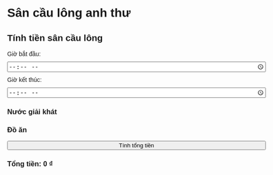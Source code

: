 # Sân cầu lông anh thư
<!DOCTYPE html><html lang="vi">
<head>
  <meta charset="UTF-8" />
  <meta name="viewport" content="width=device-width, initial-scale=1.0" />
  <title>Tính tiền sân cầu lông</title>
  <style>
    body { font-family: Arial, sans-serif; padding: 20px; max-width: 600px; margin: auto; }
    label, select, input, button { display: block; margin: 10px 0; width: 100%; }
    .checkbox-list label { display: flex; justify-content: space-between; }
  </style>
</head>
<body>
  <h2>Tính tiền sân cầu lông</h2><label>Giờ bắt đầu: <input type="time" id="startTime"></label> <label>Giờ kết thúc: <input type="time" id="endTime"></label>

  <h3>Nước giải khát</h3>
  <div class="checkbox-list" id="drinkList"></div>  <h3>Đồ ăn</h3>
  <div class="checkbox-list" id="foodList"></div><button onclick="calculateTotal()">Tính tổng tiền</button>

  <h3 id="result">Tổng tiền: 0 ₫</h3>  <script>
    const hourlyRate = 60000;
    const drinks = {
      "Nước suối": 5000,
      "C2 đào": 10000,
      "Trà xanh": 10000,
      "Pocari": 15000,
      "Trà đá (loại 1)": 10000,
      "Trà đá (loại 2)": 5000,
      "Revive": 10000
    };

    const foods = {
      "Mì xào 1 gói 1 trứng": 15000,
      "Mì xào 2 gói 1 trứng": 20000,
      "Mì xào 2 gói 2 trứng": 25000,
      "Mì xào 3 gói 1 trứng": 30000
    };

    const drinkList = document.getElementById('drinkList');
    const foodList = document.getElementById('foodList');

    for (const [name, price] of Object.entries(drinks)) {
      drinkList.innerHTML += `<label><span>${name} (${price.toLocaleString()}₫)</span><input type='checkbox' value='${price}'></label>`;
    }

    for (const [name, price] of Object.entries(foods)) {
      foodList.innerHTML += `<label><span>${name} (${price.toLocaleString()}₫)</span><input type='checkbox' value='${price}'></label>`;
    }

    function calculateTotal() {
      const start = document.getElementById("startTime").value;
      const end = document.getElementById("endTime").value;
      let total = 0;

      if (start && end) {
        const [h1, m1] = start.split(":").map(Number);
        const [h2, m2] = end.split(":").map(Number);
        const startMinutes = h1 * 60 + m1;
        const endMinutes = h2 * 60 + m2;
        const durationHours = (endMinutes - startMinutes) / 60;
        if (durationHours > 0) total += durationHours * hourlyRate;
      }

      drinkList.querySelectorAll("input:checked").forEach(input => total += Number(input.value));
      foodList.querySelectorAll("input:checked").forEach(input => total += Number(input.value));

      document.getElementById("result").innerText = `Tổng tiền: ${total.toLocaleString()} ₫`;
    }
  </script></body>
</html>
